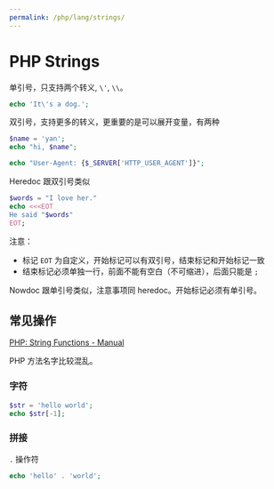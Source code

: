 ```yaml
---
permalink: /php/lang/strings/
---
```


# PHP Strings

单引号，只支持两个转义, `\'`, `\\`。

```php
echo 'It\'s a dog.';
```

双引号，支持更多的转义，更重要的是可以展开变量，有两种

```php
$name = 'yan';
echo "hi, $name";

echo "User-Agent: {$_SERVER['HTTP_USER_AGENT']}";
```

Heredoc 跟双引号类似

```php
$words = "I love her."
echo <<<EOT
He said "$words"
EOT;
```

注意：

- 标记 `EOT` 为自定义，开始标记可以有双引号，结束标记和开始标记一致
- 结束标记必须单独一行，前面不能有空白（不可缩进），后面只能是 `;`

Nowdoc 跟单引号类似，注意事项同 heredoc。开始标记必须有单引号。

## 常见操作

[PHP: String Functions - Manual](http://php.net/manual/en/ref.strings.php)

PHP 方法名字比较混乱。

### 字符

```php
$str = 'hello world';
echo $str[-1];
```

### 拼接

`.` 操作符

```php
echo 'hello' . 'world';
```
